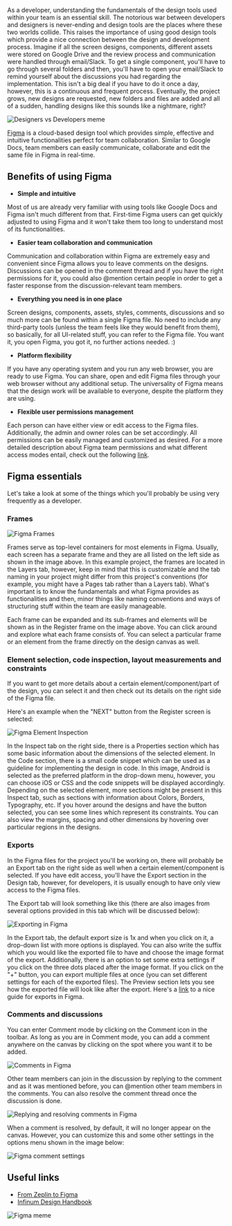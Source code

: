 As a developer, understanding the fundamentals of the design tools used within your team is an essential skill. The notorious war between
developers and designers is never-ending and design tools are the places where these two worlds collide. This raises the importance of using
good design tools which provide a nice connection between the design and development process. Imagine if all the screen designs, components,
different assets were stored on Google Drive and the review process and communication were handled through email/Slack. To get a single
component, you'll have to go through several folders and then, you'll have to open your email/Slack to remind yourself about the discussions
you had regarding the implementation. This isn't a big deal if you have to do it once a day, however, this is a continuous and frequent
process. Eventually, the project grows, new designs are requested, new folders and files are added and all of a sudden, handling designs
like this sounds like a nightmare, right?

![Designers vs Developers meme](/img/figma/figma_designers_vs_developers_meme.png "Designers vs Developers meme")

[Figma](https://www.figma.com) is a cloud-based design tool which provides simple, effective and intuitive functionalities perfect for team
collaboration. Similar to Google Docs, team members can easily communicate, collaborate and edit the same file in Figma in real-time.

## Benefits of using Figma

- **Simple and intuitive**

Most of us are already very familiar with using tools like Google Docs and Figma isn't much different from that. First-time Figma users can
get quickly adjusted to using Figma and it won't take them too long to understand most of its functionalities.

- **Easier team collaboration and communication**

Communication and collaboration within Figma are extremely easy and convenient since Figma allows you to leave comments on the designs.
Discussions can be opened in the comment thread and if you have the right permissions for it, you could also @mention certain people in
order to get a faster response from the discussion-relevant team members.

- **Everything you need is in one place**

Screen designs, components, assets, styles, comments, discussions and so much more can be found within a single Figma file. No need to
include any third-party tools (unless the team feels like they would benefit from them), so basically, for all UI-related stuff, you can
refer to the Figma file. You want it, you open Figma, you got it, no further actions needed. :)

- **Platform flexibility**

If you have any operating system and you run any web browser, you are ready to use Figma. You can share, open and edit Figma files through your
web browser without any additional setup. The universality of Figma means that the design work will be available to everyone, despite the
platform they are using.

- **Flexible user permissions management**

Each person can have either view or edit access to the Figma files. Additionally, the admin and owner roles can be set accordingly. All
permissions can be easily managed and customized as desired. For a more detailed description about Figma team permissions and what different
access modes entail, check out the following [link](https://help.figma.com/hc/en-us/articles/360039970673-Team-permissions).

## Figma essentials

Let's take a look at some of the things which you'll probably be using very frequently as a developer.

### Frames

![Figma Frames](/img/figma/figma_frames.png "Frames in Figma")

Frames serve as top-level containers for most elements in Figma. Usually, each screen has a separate frame and they are all listed
on the left side as shown in the image above. In this example project, the frames are located in the Layers tab, however, keep in
mind that this is customizable and the tab naming in your project might differ from this project's conventions (for example, you might have
a Pages tab rather than a Layers tab). What's important is to know the fundamentals and what Figma provides as functionalities and then,
minor things like naming conventions and ways of structuring stuff within the team are easily manageable.

Each frame can be expanded and its sub-frames and elements will be shown as in the Register frame on the image above. You can click around
and explore what each frame consists of. You can select a particular frame or an element from the frame directly on the design canvas as
well.

### Element selection, code inspection, layout measurements and constraints

If you want to get more details about a certain element/component/part of the design, you can select it and then check out its details on the
right side of the Figma file.

Here's an example when the "NEXT" button from the Register screen is selected:

![Figma Element Inspection](/img/figma/figma_button_inspection.png "Element inspection in Figma")

In the Inspect tab on the right side, there is a Properties section which has some basic information about the dimensions of the selected
element. In the Code section, there is a small code snippet which can be used as a guideline for implementing the design in code. In this
image, Android is selected as the preferred platform in the drop-down menu, however, you can choose iOS or CSS and the code snippets will be
displayed accordingly. Depending on the selected element, more sections might be present in this Inspect tab, such as sections with
information about Colors, Borders, Typography, etc. If you hover around the designs and have the button selected, you can see some lines
which represent its constraints. You can also view the margins, spacing and other dimensions by hovering over particular regions in the
designs.

### Exports

In the Figma files for the project you'll be working on, there will probably be an Export tab on the right side as well when a certain
element/component is selected. If you have edit access, you'll have the Export section in the Design tab, however, for developers, it is
usually enough to have only view access to the Figma files.

The Export tab will look something like this (there are also images from several options provided in this tab which will be discussed
below):

![Exporting in Figma](/img/figma/figma_exports.png "Exporting in Figma")

In the Export tab, the default export size is 1x and when you click on it, a drop-down list with more options is displayed. You can also
write the suffix which you would like the exported file to have and choose the image format of the export. Additionally, there is an option
to set some extra settings if you click on the three dots placed after the image format. If you click on the "+" button, you can export
multiple files at once (you can set different settings for each of the exported files). The Preview section lets you see how the exported
file will look like after the export. Here's
a [link](https://help.figma.com/hc/en-us/articles/360040028114-Guide-to-exports-in-Figma) to a nice guide for exports in
Figma.

### Comments and discussions

You can enter Comment mode by clicking on the Comment icon in the toolbar. As long as you are in Comment mode, you can add a comment
anywhere on the canvas by clicking on the spot where you want it to be added.

![Comments in Figma](/img/figma/figma_comment.png "Comments in Figma")

Other team members can join in the discussion by replying to the comment and as it was mentioned before, you can @mention other team members
in the comments. You can also resolve the comment thread once the discussion is done.

![Replying and resolving comments in Figma](/img/figma/figma_comment_resolve.png "Replying and resolving comments in Figma")

When a comment is resolved, by default, it will no longer appear on the canvas. However, you can customize this and some other settings in
the options menu shown in the image below:

![Figma comment settings](/img/figma/figma_comment_settings.png "Comment settings in Figma")


## Useful links

- [From Zeplin to Figma](https://infinum.com/blog/zeplin-to-figma)
- [Infinum Design Handbook](https://infinum.com/handbook/design)


![Figma meme](/img/figma/figma_lion_king_meme.jpg "Figma meme")
